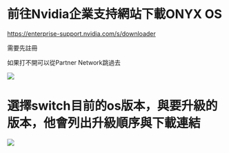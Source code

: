 # 前往Nvidia企業支持網站下載ONYX OS

https://enterprise-support.nvidia.com/s/downloader

需要先註冊

如果打不開可以從Partner Network跳過去

![](C:\tmp\ent-portal.png)

# 選擇switch目前的os版本，與要升級的版本，他會列出升級順序與下載連結
![](C:\tmp\onyx-download.png)

